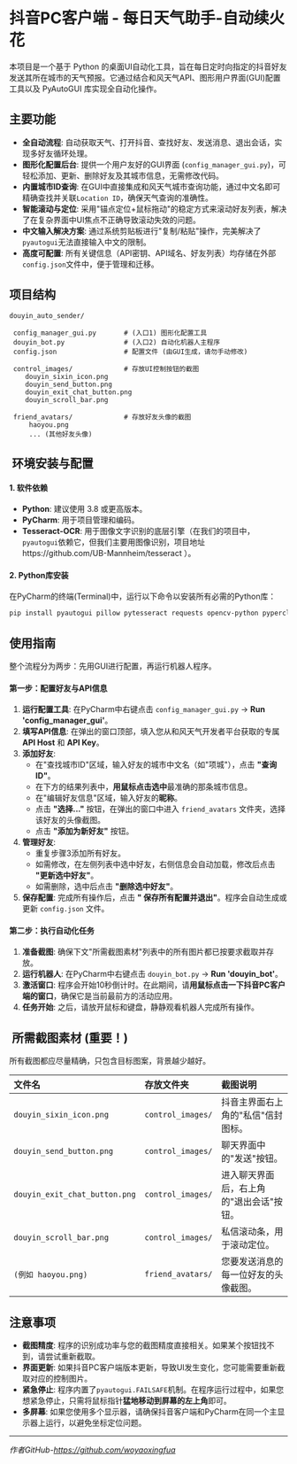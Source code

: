 # 抖音PC客户端 - 每日天气助手-自动续火花 

本项目是一个基于 Python 的桌面UI自动化工具，旨在每日定时向指定的抖音好友发送其所在城市的天气预报。它通过结合和风天气API、图形用户界面(GUI)配置工具以及 PyAutoGUI 库实现全自动化操作。

##  主要功能

  * **全自动流程**: 自动获取天气、打开抖音、查找好友、发送消息、退出会话，实现多好友循环处理。
  * **图形化配置后台**: 提供一个用户友好的GUI界面 (`config_manager_gui.py`)，可轻松添加、更新、删除好友及其城市信息，无需修改代码。
  * **内置城市ID查询**: 在GUI中直接集成和风天气城市查询功能，通过中文名即可精确查找并关联`Location ID`，确保天气查询的准确性。
  * **智能滚动与定位**: 采用"锚点定位+鼠标拖动"的稳定方式来滚动好友列表，解决了在复杂界面中UI焦点不正确导致滚动失效的问题。
  * **中文输入解决方案**: 通过系统剪贴板进行"复制/粘贴"操作，完美解决了`pyautogui`无法直接输入中文的限制。
  * **高度可配置**: 所有关键信息（API密钥、API域名、好友列表）均存储在外部`config.json`文件中，便于管理和迁移。

##  项目结构

```
douyin_auto_sender/

 config_manager_gui.py       # (入口1) 图形化配置工具
 douyin_bot.py               # (入口2) 自动化机器人主程序
 config.json                 # 配置文件 (由GUI生成，请勿手动修改)

 control_images/             # 存放UI控制按钮的截图
    douyin_sixin_icon.png
    douyin_send_button.png
    douyin_exit_chat_button.png
    douyin_scroll_bar.png

 friend_avatars/             # 存放好友头像的截图
     haoyou.png
     ... (其他好友头像)
```

## ️ 环境安装与配置

#### 1\. 软件依赖

  * **Python**: 建议使用 3.8 或更高版本。
  * **PyCharm**: 用于项目管理和编码。
  * **Tesseract-OCR**: 用于图像文字识别的底层引擎（在我们的项目中，`pyautogui`依赖它，但我们主要用图像识别，项目地址https://github.com/UB-Mannheim/tesseract ）。

#### 2\. Python库安装

在PyCharm的终端(Terminal)中，运行以下命令以安装所有必需的Python库：

```bash
pip install pyautogui pillow pytesseract requests opencv-python pyperclip
```

##  使用指南

整个流程分为两步：先用GUI进行配置，再运行机器人程序。

#### **第一步：配置好友与API信息**

1.  **运行配置工具**: 在PyCharm中右键点击 `config_manager_gui.py` -> **Run 'config\_manager\_gui'**。
2.  **填写API信息**: 在弹出的窗口顶部，填入您从和风天气开发者平台获取的专属 **API Host** 和 **API Key**。
3.  **添加好友**:
      * 在"查找城市ID"区域，输入好友的城市中文名（如"项城"），点击 **"查询ID"**。
      * 在下方的结果列表中，**用鼠标点击选中**最准确的那条城市信息。
      * 在"编辑好友信息"区域，输入好友的**昵称**。
      * 点击 **"选择..."** 按钮，在弹出的窗口中进入 `friend_avatars` 文件夹，选择该好友的头像截图。
      * 点击 **"添加为新好友"** 按钮。
4.  **管理好友**:
      * 重复步骤3添加所有好友。
      * 如需修改，在左侧列表中选中好友，右侧信息会自动加载，修改后点击 **"更新选中好友"**。
      * 如需删除，选中后点击 **"删除选中好友"**。
5.  **保存配置**: 完成所有操作后，点击 **"️ 保存所有配置并退出"**。程序会自动生成或更新 `config.json` 文件。

#### **第二步：执行自动化任务**

1.  **准备截图**: 确保下文"所需截图素材"列表中的所有图片都已按要求截取并存放。
2.  **运行机器人**: 在PyCharm中右键点击 `douyin_bot.py` -> **Run 'douyin\_bot'**。
3.  **激活窗口**: 程序会开始10秒倒计时。在此期间，请**用鼠标点击一下抖音PC客户端的窗口**，确保它是当前最前方的活动应用。
4.  **任务开始**: 之后，请放开鼠标和键盘，静静观看机器人完成所有操作。

## ️ 所需截图素材 (重要！)

所有截图都应尽量精确，只包含目标图案，背景越少越好。

| 文件名                              | 存放文件夹          | 截图说明                  |
|:---------------------------------| :------------------ |:----------------------|
| `douyin_sixin_icon.png`          | `control_images/`   | 抖音主界面右上角的"私信"信封图标。    |
| `douyin_send_button.png`         | `control_images/`   | 聊天界面中的"发送"按钮。         |
| `douyin_exit_chat_button.png`    | `control_images/`   | 进入聊天界面后，右上角的"退出会话"按钮。 |
| `douyin_scroll_bar.png`          | `control_images/`   | 私信滚动条，用于滚动定位。         |
| `(例如 haoyou.png)`                | `friend_avatars/`   | 您要发送消息的每一位好友的头像截图。    |

##  注意事项

  * **截图精度**: 程序的识别成功率与您的截图精度直接相关。如果某个按钮找不到，请尝试重新截取。
  * **界面更新**: 如果抖音PC客户端版本更新，导致UI发生变化，您可能需要重新截取对应的控制图片。
  * **紧急停止**: 程序内置了`pyautogui.FAILSAFE`机制。在程序运行过程中，如果您想紧急停止，只需将鼠标指针**猛地移动到屏幕的左上角**即可。
  * **多屏幕**: 如果您使用多个显示器，请确保抖音客户端和PyCharm在同一个主显示器上运行，以避免坐标定位问题。

-----

*作者GitHub-https://github.com/woyaoxingfua*
